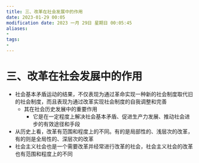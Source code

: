 ```yaml
---
title: 三、改革在社会发展中的作用
date: 2023-01-29 00:05
modification date: 2023 一月 29日 星期日 00:05:45
aliases: 
- 
tags: 
- 
---
```


# 三、改革在社会发展中的作用

- 社会基本矛盾运动的结果，不仅表现为通过革命实现一种新的社会制度取代旧的社会制度，而且表现为通过改革实现社会制度的自我调整和完善
	- 其在社会历史发展中的重要作用
		- 它是在一定程度上解决社会基本矛盾、促进生产力发展、推动社会进步的有效途径和手段
- 从历史上看，改革有范围和程度上的不同。有的是局部性的、浅层次的改革，有的则是全局性的、深层次的改革
- 社会主义社会也是一个需要改革并经常进行改革的社会，社会主义社会的改革也有范围和程度上的不同